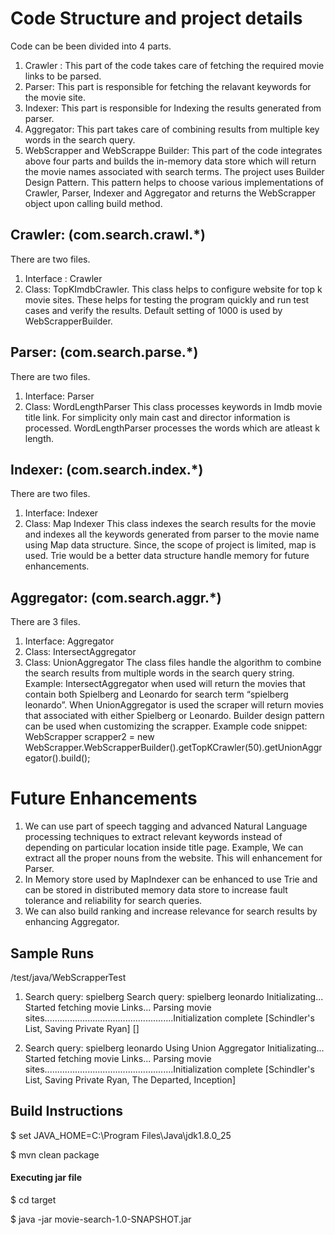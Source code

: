# Code Structure and project details

Code can be been divided into 4 parts. 
1)	Crawler : This part of the code takes care of fetching the required movie links to be parsed. 
2)	Parser: This part is responsible for fetching the relavant keywords for the movie site.
3)	Indexer: This part is responsible for Indexing the results generated from parser. 
4)	Aggregator: This part takes care of combining results from multiple key words in the search query. 
5)	WebScrapper and WebScrappe Builder: This part of the code integrates above four parts and builds the in-memory data store which will return the movie names associated with search terms. 
The project uses Builder Design Pattern. This pattern helps to choose various implementations of Crawler, Parser, Indexer and Aggregator and returns the WebScrapper object upon calling build method. 

## Crawler: (com.search.crawl.*)
There are two files. 
1) Interface : Crawler 
2) Class: TopKImdbCrawler. 
This class helps to configure website for top k movie sites. These helps for testing the program quickly and run test cases and verify the results. Default setting of 1000 is used by WebScrapperBuilder. 

## Parser: (com.search.parse.*)
There are two files.
1)	Interface: Parser
2)	Class: WordLengthParser
This class processes keywords in Imdb movie title link. For simplicity only main cast and director information is processed. WordLengthParser processes the words which are atleast k length. 

## Indexer: (com.search.index.*)
There are two files.
1)	Interface: Indexer
2)	Class: Map Indexer
This class indexes the search results for the movie and indexes all the keywords generated from parser to the movie name using Map data structure. Since, the scope of project is limited, map is used. Trie would be a better data structure handle memory for future enhancements. 

## Aggregator: (com.search.aggr.*)
There are 3 files. 
1)	Interface: Aggregator
2)	Class: IntersectAggregator
3)	Class: UnionAggregator
The class files handle the algorithm to combine the search results from multiple words in the search query string. Example: IntersectAggregator when used will return the movies that contain both Spielberg and Leonardo for search term “spielberg leonardo”. When UnionAggregator is used the scraper will return movies that associated with either Spielberg or Leonardo. 
Builder design pattern can be used when customizing the scrapper. 
Example code snippet: 
WebScrapper scrapper2 = new WebScrapper.WebScrapperBuilder().getTopKCrawler(50).getUnionAggregator().build();

# Future Enhancements
1)	We can use part of speech tagging and advanced Natural Language processing techniques to extract relevant keywords instead of depending on particular location inside title page. Example, We can extract all the proper nouns from the website. This will enhancement for Parser. 
2)	In Memory store used by MapIndexer can be enhanced to use Trie and can be stored in distributed memory data store to increase fault tolerance and reliability for search queries. 
3)	We can also build ranking and increase relevance for search results by enhancing Aggregator. 

## Sample Runs

/test/java/WebScrapperTest

1) Search query: spielberg
Search query: spielberg leonardo
Initializating...
Started fetching movie Links...
Parsing movie sites...................................................Initialization complete
[Schindler's List, Saving Private Ryan]
[]

2) Search query: spielberg leonardo Using Union Aggregator
Initializating...
Started fetching movie Links...
Parsing movie sites...................................................Initialization complete
[Schindler's List, Saving Private Ryan, The Departed, Inception]


## Build Instructions

$ set JAVA_HOME=C:\Program Files\Java\jdk1.8.0_25

$ mvn clean package

#### Executing jar file
$ cd target

$ java -jar movie-search-1.0-SNAPSHOT.jar


